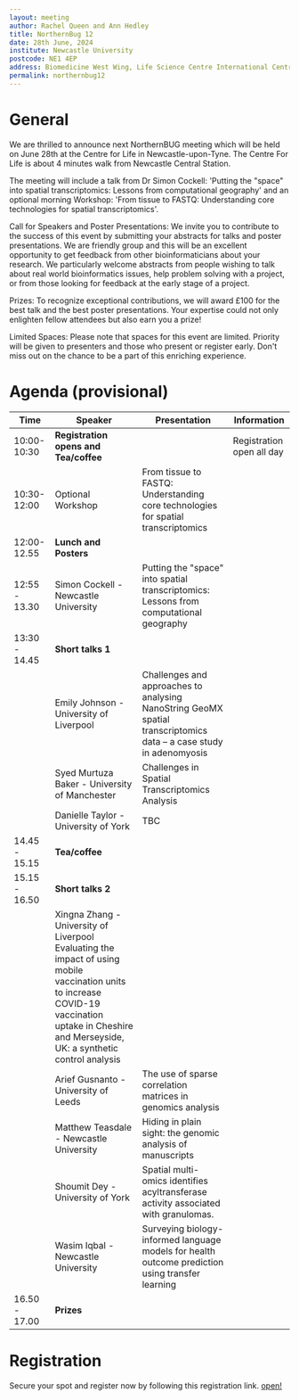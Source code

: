 ```yaml
---
layout: meeting
author: Rachel Queen and Ann Hedley
title: NorthernBug 12
date: 28th June, 2024
institute: Newcastle University
postcode: NE1 4EP
address: Biomedicine West Wing, Life Science Centre International Centre for Life Times Square, Newcastle upon Tyne
permalink: northernbug12
---
```


# General

We are thrilled to announce next NorthernBUG meeting which will be held on June 28th at the Centre for Life in Newcastle-upon-Tyne. The Centre For Life is about 4 minutes walk from Newcastle Central Station.

The meeting will include a talk from Dr Simon Cockell: 'Putting the "space" into spatial transcriptomics: Lessons from computational geography' and an optional morning Workshop: 'From tissue to FASTQ: Understanding core technologies for spatial transcriptomics'.

Call for Speakers and Poster Presentations: We invite you to contribute to the success of this event by submitting your abstracts for talks and poster presentations. We are friendly group and this will be an excellent opportunity to get feedback from other bioinformaticians about your research. We particularly welcome abstracts from people wishing to talk about real world bioinformatics issues, help problem solving with a project, or from those looking for feedback at the early stage of a project.

Prizes: To recognize exceptional contributions, we will award £100 for the best talk and the best poster presentations. Your expertise could not only enlighten fellow attendees but also earn you a prize!

Limited Spaces: Please note that spaces for this event are limited. Priority will be given to presenters and those who present or register early. Don't miss out on the chance to be a part of this enriching experience.



# Agenda (provisional)

| Time          | Speaker        | Presentation | Information |
|---------------|----------------|--------------|-------------|
| 10:00-10:30   | **Registration opens and Tea/coffee** | |   Registration open all day |
| 10:30-12:00   | Optional Workshop | From tissue to FASTQ: Understanding core technologies for spatial transcriptomics | |
| 12:00-12.55   | **Lunch and Posters** | | |
| 12:55 - 13.30 |Simon Cockell - Newcastle University | Putting the "space" into spatial transcriptomics: Lessons from computational geography | |
| 13:30 - 14.45 | **Short talks 1**      | | |
|    | Emily Johnson - University of Liverpool |  Challenges and approaches to analysing NanoString GeoMX spatial transcriptomics data – a case study in adenomyosis | |
|    | Syed Murtuza Baker - University of Manchester |  Challenges in Spatial Transcriptomics Analysis    | |
|    | Danielle Taylor - University of York  | TBC  | |
| 14.45 - 15.15 | **Tea/coffee**  | | |
| 15.15 - 16.50 | **Short talks 2** | | |
|    | Xingna Zhang - University of Liverpool  Evaluating the impact of using mobile vaccination units to increase COVID-19 vaccination uptake in Cheshire and Merseyside, UK: a synthetic control analysis | |
|    | Arief Gusnanto - University of Leeds  | The use of sparse correlation matrices in genomics analysis  | |
|    | Matthew Teasdale - Newcastle University  | Hiding in plain sight: the genomic analysis of manuscripts | |
|    | Shoumit Dey - University of York  |   Spatial multi-omics identifies acyltransferase activity associated with granulomas. | |
|    | Wasim Iqbal - Newcastle University  |    Surveying biology-informed language models for health outcome prediction using transfer learning  | |
| 16.50 - 17.00 | **Prizes**  | | |


# Registration
Secure your spot and register now by following this registration link. [open!](https://forms.office.com/e/PCM1ikdWU1)
